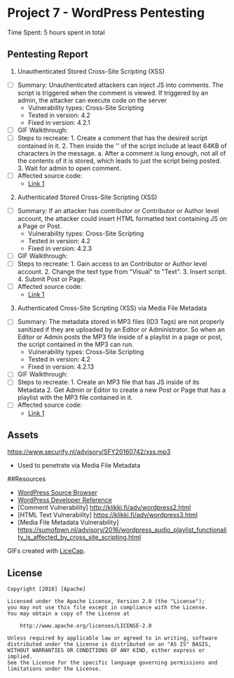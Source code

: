 # Project 7 - WordPress Pentesting

Time Spent: 5 hours spent in total 

## Pentesting Report

1. Unauthenticated Stored Cross-Site Scripting (XSS)
  - [ ] Summary: Unauthenticated attackers can inject JS into comments. The script is triggered when the comment is viewed. If triggered by an admin, the attacker can execute code on the server 
    - Vulnerability types: Cross-Site Scripting 
    - Tested in version: 4.2
    - Fixed in version: 4.2.1
  - [ ] GIF Walkthrough: 
  - [ ] Steps to recreate: 
		1. Create a comment that has the desired script contained in it. 
		2. Then inside the '' of the script include at least 64KB of characters in the message.
			a. After a comment is long enough, not all of the contents of it is stored, which leads to just the script being posted. 
		3. Wait for admin to open comment. 
  - [ ] Affected source code:
    - [Link 1](https://core.trac.wordpress.org/browser/tags/4.2/src/wp-includes/comment.php)
2. Authenticated Stored Cross-Site Scripting (XSS)
  - [ ] Summary: If an attacker has contributor or Contributor or Author level account, the attacker could insert HTML formatted text containing JS on a Page or Post.
    - Vulnerability types: Cross-Site Scripting 
    - Tested in version: 4.2
    - Fixed in version: 4.2.3
  - [ ] GIF Walkthrough: 
  - [ ] Steps to recreate: 
		1. Gain access to an Contributor or Author level account.
		2. Change the text type from "Visual" to "Text".
		3. Insert script.
		4. Submit Post or Page. 
  - [ ] Affected source code:
    - [Link 1](https://core.trac.wordpress.org/browser/tags/4.2/src/wp-includes/class-wp-editor.php)
3. Authenticated Cross-Site Scripting (XSS) via Media File Metadata
  - [ ] Summary: The metadata stored in MP3 files (ID3 Tags) are not properly sanitized if they are uploaded by an Editor or Administrator. So when an Editor or Admin posts the MP3 file inside of a playlist in a page or post, the script contained in the MP3 can run. 
    - Vulnerability types: Cross-Site Scripting 
    - Tested in version: 4.2
    - Fixed in version: 4.2.13
  - [ ] GIF Walkthrough: 
  - [ ] Steps to recreate: 
		1. Create an MP3 file that has JS inside of its Metadata
		2. Get Admin or Editor to create a new Post or Page that has a playlist with the MP3 file contained in it. 
  - [ ] Affected source code:
    - [Link 1](https://core.trac.wordpress.org/browser/tags/4.2/src/wp-includes/pluggable.php)
	
## Assets 
https://www.securify.nl/advisory/SFY20160742/xss.mp3
 - Used to penetrate via Media File Metadata 

##Resources 

- [WordPress Source Browser](https://core.trac.wordpress.org/browser/)
- [WordPress Developer Reference](https://developer.wordpress.org/reference/)
- [Comment Vulnerability] http://klikki.fi/adv/wordpress2.html
- [HTML Text Vulnerability] https://klikki.fi/adv/wordpress3.html
- [Media File Metadata Vulnerability] https://sumofpwn.nl/advisory/2016/wordpress_audio_playlist_functionality_is_affected_by_cross_site_scripting.html


GIFs created with [LiceCap](http://www.cockos.com/licecap/).

## License

    Copyright [2018] [Apache]

    Licensed under the Apache License, Version 2.0 (the "License");
    you may not use this file except in compliance with the License.
    You may obtain a copy of the License at

        http://www.apache.org/licenses/LICENSE-2.0

    Unless required by applicable law or agreed to in writing, software
    distributed under the License is distributed on an "AS IS" BASIS,
    WITHOUT WARRANTIES OR CONDITIONS OF ANY KIND, either express or implied.
    See the License for the specific language governing permissions and
    limitations under the License.

